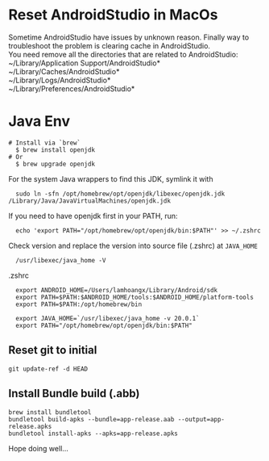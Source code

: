 # Reset AndroidStudio in MacOs 
Sometime AndroidStudio have issues by unknown reason. Finally way to troubleshoot the problem is clearing cache in AndroidStudio.  
You need remove all the directories that are related to AndroidStudio:  
~/Library/Application Support/AndroidStudio*  
~/Library/Caches/AndroidStudio*  
~/Library/Logs/AndroidStudio*  
~/Library/Preferences/AndroidStudio*  

# Java Env
```
# Install via `brew`
  $ brew install openjdk
# Or
  $ brew upgrade openjdk
```
For the system Java wrappers to find this JDK, symlink it with
```
  sudo ln -sfn /opt/homebrew/opt/openjdk/libexec/openjdk.jdk /Library/Java/JavaVirtualMachines/openjdk.jdk
```
If you need to have openjdk first in your PATH, run:
```
  echo 'export PATH="/opt/homebrew/opt/openjdk/bin:$PATH"' >> ~/.zshrc
```
Check version and replace the version into source file (.zshrc) at `JAVA_HOME`
```
  /usr/libexec/java_home -V
```

.zshrc
```
  export ANDROID_HOME=/Users/lamhoangx/Library/Android/sdk
  export PATH=$PATH:$ANDROID_HOME/tools:$ANDROID_HOME/platform-tools
  export PATH=$PATH:/opt/homebrew/bin
  
  export JAVA_HOME=`/usr/libexec/java_home -v 20.0.1`
  export PATH="/opt/homebrew/opt/openjdk/bin:$PATH"
```

## Reset git to initial
```
git update-ref -d HEAD
```

## Install Bundle build (.abb)
```
brew install bundletool
bundletool build-apks --bundle=app-release.aab --output=app-release.apks
bundletool install-apks --apks=app-release.apks
```
Hope doing well...
